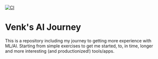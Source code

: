 [![CI](https://github.com/venknat/ai-projects/actions/workflows/ci.yml/badge.svg)](https://github.com/venknat/ai-projects/actions/workflows/ci.yml)

# Venk's AI Journey

This is a repository including my journey to getting more experience with ML/AI.  Starting from
simple exercises to get me started, to, in time, longer and more interesting (and
productionized!) tools/apps.

